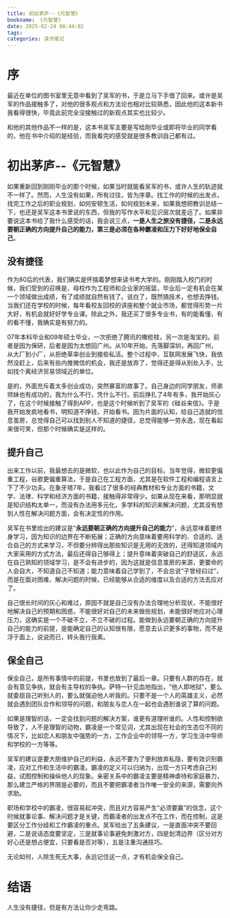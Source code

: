 ```yaml
---
title: 初出茅庐--《元智慧》
bookname: 《元智慧》
date: 2025-02-24 08:44:02
tags:
categories: 读书笔记
---
```


# 序

最近在单位的图书室里无意中看到了吴军的书，于是立马下手借了回来。或许是吴军的作品接触多了，对他的很多观点和方法论也相对比较熟悉，因此他的这本新书我看得很快，毕竟此前完全没接触过的新观点其实也比较少。

和他的其他作品不一样的是，这本书吴军主要是写给刚毕业或即将毕业的同学看的，他在书中介绍的是经验，而我看完的感受就是很多教训自己都有过。

<!-- more -->

# 初出茅庐--《元智慧》

如果重新回到刚刚毕业的那个时候，如果当时就能看吴军的书，或许人生的轨迹就不一样了。然而，人生没有如果，所有过往，皆为序章。找工作的时候的出发点，找完工作之后的职业规划，如何安顿生活，如何规划未来，如果我想把教训总结一下，也还是吴军这本书里说的东西，但我的写作水平和见识层次就差远了。如果非要说这本书给了我什么感受的话，我会说三点，**一是人生之旅没有捷径，二是永远要朝正确的方向提升自己的能力，第三是必须在各种霸凌和压力下好好地保全自己**。

## 没有捷径

作为80后的代表，我们确实是怀揣着梦想来读书考大学的。刚刚踏入校门的时候，我们受到的召唤是，母校作为工程师和企业家的摇篮，毕业后一定有机会在某一个领域做出成绩，有了成绩就自然有钱了。说白了，既然搞技术，也想去挣钱。当我们还在学校的时候，每年看校友回校的讲座和整个就业市场，都觉得形势一片大好，有机会就好好学专业课。除此之外，我还买了很多专业书，有的能看懂，有的看不懂，我确实是有努力的。

07年本科毕业和09年硕士毕业，一次拒绝了腾讯的橄榄枝，另一次是淘宝的。前者是因为保研，后者是因为太想回广州。从10年开始，先落脚深圳，再回广州，从大厂到小厂，从拒绝草率创业到接些私活。整个过程中，互联网发展飞快，我依然没赶上，后来有些内推微信的机会，我还是放弃了，觉得还是得从别处入手，比如找个离经济贸易领域近的单位。

是的，外面充斥着太多创业成功，突然暴富的故事了。自己身边的同学朋友，师弟师妹也有成功的，我为什么不行，凭什么不行。前后挣扎了4年有多，我开始灰心了，在这个时候接触了得到APP，也是这个时候听到了吴军的《硅谷来信》。于是我开始发疯地看书，明知道不挣钱，开始看书。因为片面的认知，给自己造就的信息茧房，总觉得自己可以找到别人不知道的捷径，总觉得能够一劳永逸，现在看起来很可笑，但那个时候确实是这样的。

## 提升自己

出来工作以前，我最想去的是微软，也以此作为自己的目标。当年觉得，微软更偏重工程，谷歌更偏重算法，于是自己在工程方面，尤其是在软件工程和编程语言上下了不少功夫。在象牙塔7年，我看过了很多的经典教材和专业方面的书籍，文学、法律、科学和经济方面的书籍，接触得非常得少。如果从现在来看，那明显就是知识结构太单一，而没有办法用多元化，多学科的知识来解决问题，尤其没有想到人性在解决问题方面，会有决定性的作用。

吴军在书里给出的建议是“**永远要朝正确的方向提升自己的能力**”，永远意味着要终身学习，因为知识的边界在不断拓展；正确的方向意味着要用科学的、合适的、适合自己的方式来学习，不但要分辨得出那些知识是无用的无效的，还得知道领域内大家采用的方式方法，最后还得自己够得上；提升意味着突破自己的舒适区，永远在自己熟知的领域学习，是不会有进步的，因为这就是信息茧房的来源，更要命的人会自大，不知道自己不知道；能力意味着自己学到了，不会总说“子曾经曰过”，而是在面对困难、解决问题的时候，已经能够从合适的维度以及合适的方法去应对了。

自己很长时间的灰心和难过，原因不就是自己没有办法合理地分析现状，不能很好地解决自己的预期和困惑，不能很好对自己的未来做些规划，未能很好地应对心理压力，这确实是一个不破不立，不立不破的过程。能做到永远要朝正确的方向提升自己的能力的前提，是能确定自己的认知很有限，愿意去认识更多的事物，而不是浮于面上，说说而已，转头我行我素。

## 保全自己

保全自己，是所有事情中的前提，书里也放到了最后一章。只要有人群的存在，就会有意见争执，就会有主导权的争执。萨特一针见血地指出，“他人即地狱”，要么就委屈自己听别人的，要么就强迫他人听我的。只要不是一个人的英雄主义，必然就会遇到团队合作和领导的问题，和朋友与恋人在一起也会遇到谁说了算的问题。

如果是理智的话，一定会找到问题的解决方案，谁更有道理听谁的。人性和控制欲导致了，人不是理智的动物，霸凌是一个常见词，尤其出现在社会的生态位不同的情况下，比如恋人和朋友中强势的一方，工作企业中的领导一方，学习生活中导师和学校的一方等等。

吴军的建议是要大胆维护自己的利益，永远不要为了便利放弃私隐，要有效识别霸凌，应对工作和生活中的霸凌。霸凌的定义可以归纳为，出现一方只考虑自己利益，试图控制和操纵他人的现象。亲密关系中的霸凌主要是精神虐待和家庭暴力，那么建立严格的界限是必要的，而且不要把霸凌者当作唯一安全的来源，需要向外求助。

职场和学校中的霸凌，很容易起冲突，而且对方容易产生“必须要赢”的信念，这个时候就事论事、解决问题才是关键，而霸凌者的出发点不在工作，而在控制，这是要区分工作分歧和工作霸凌的重点。吴军给出了五条建议，一是直面冲突不要回避，二是说话态度要坚定，三是就事论事避免刺激对方，四是划清边界（区分对方好心还是想占便宜，只要看是否对等），五是注重沟通技巧。

无论如何，人除生死无大事，永远记住这一点，才有机会保全自己。

# 结语

人生没有捷径，但是有方法让你少走弯路。
